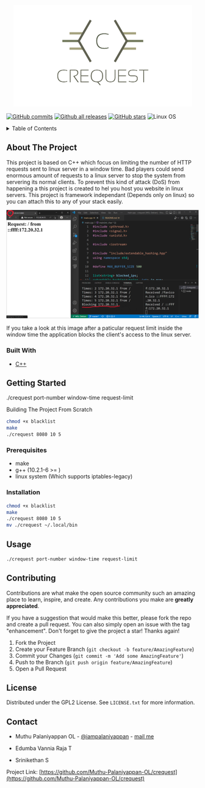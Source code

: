 <div align="center">
 <img src="logo.png">
</div>

[![GitHub commits](https://badgen.net/github/commits/Muthu-Palaniyappan-OL/crequest)](https://GitHub.com/Muthu-Palaniyappan-OL/crequest/commit/)
[![Github all releases](https://img.shields.io/github/downloads/Muthu-Palaniyappan-OL/crequest/total.svg)](https://GitHub.com/Muthu-Palaniyappan-OL/crequest/releases/)
[![GitHub stars](https://img.shields.io/github/stars/Muthu-Palaniyappan-OL/crequest.svg?style=social&label=Star&maxAge=2592000)](https://GitHub.com/Muthu-Palaniyappan-OL/crequest/stargazers/)
![Linux OS](https://img.shields.io/static/v1?style=plastic&message=linux&label=os)



<!-- TABLE OF CONTENTS -->
<details>
  <summary>Table of Contents</summary>
  <ol>
    <li>
      <a href="#about-the-project">About The Project</a>
      <ul>
        <li><a href="#built-with">Built With</a></li>
      </ul>
    </li>
    <li>
      <a href="#getting-started">Getting Started</a>
      <ul>
        <li><a href="#prerequisites">Prerequisites</a></li>
        <li><a href="#installation">Installation</a></li>
      </ul>
    </li>
    <li><a href="#usage">Usage</a></li>
    <li><a href="#contributing">Contributing</a></li>
    <li><a href="#license">License</a></li>
    <li><a href="#contact">Contact</a></li>
  </ol>
</details>



<!-- ABOUT THE PROJECT -->
## About The Project

This project is based on C++ which focus on limiting the number of HTTP requests sent to linux server in a window time. Bad players could send enormous amount of requests to a linux server to stop the system from servering its normal clients. To prevent this kind of attack (DoS) from happening a this project is created to hel you host you website in linux servers. This project is framework independant (Depends only on linux) so you can attach this to any of your stack easily.   

<div align="center">
 <img src="sample.png">
</div>

If you take a look at this image after a paticular request limit inside the window time the application blocks the client's access to the linux server.

### Built With

* [C++](https://isocpp.org/)


## Getting Started

./crequest port-number window-time request-limit

Building The Project From Scratch
```sh
chmod +x blacklist
make
./crequest 8080 10 5
```

### Prerequisites

* make
* g++ (10.2.1-6 >= )
* linux system (Which supports iptables-legacy)

### Installation

```sh
chmod +x blacklist
make
./crequest 8080 10 5
mv ./crequest ~/.local/bin
```

## Usage

```sh
./crequest port-number window-time request-limit
```

## Contributing

Contributions are what make the open source community such an amazing place to learn, inspire, and create. Any contributions you make are **greatly appreciated**.

If you have a suggestion that would make this better, please fork the repo and create a pull request. You can also simply open an issue with the tag "enhancement".
Don't forget to give the project a star! Thanks again!

1. Fork the Project
2. Create your Feature Branch (`git checkout -b feature/AmazingFeature`)
3. Commit your Changes (`git commit -m 'Add some AmazingFeature'`)
4. Push to the Branch (`git push origin feature/AmazingFeature`)
5. Open a Pull Request


## License

Distributed under the GPL2 License. See `LICENSE.txt` for more information.


## Contact

* Muthu Palaniyappan OL - [@iampalaniyappan](https://twitter.com/iampalaniyappan) - [mail me](mailto:muthu892542@gmail.com)

* Edumba Vannia Raja T

* Srinikethan S

Project Link: [https://github.com/Muthu-Palaniyappan-OL/crequest](https://github.com/Muthu-Palaniyappan-OL/crequest)
